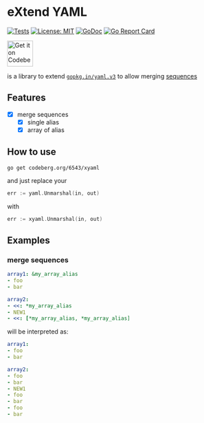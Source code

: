 # eXtend YAML

[![Tests](https://ci.codeberg.org/api/badges/6543/xyaml/status.svg)](https://ci.codeberg.org/6543/xyaml)
[![License: MIT](https://img.shields.io/badge/License-MIT-blue.svg)](https://opensource.org/licenses/MIT)
[![GoDoc](https://godoc.org/codeberg.org/6543/xyaml?status.svg)](https://godoc.org/codeberg.org/6543/xyaml)
[![Go Report Card](https://goreportcard.com/badge/codeberg.org/6543/xyaml)](https://goreportcard.com/report/codeberg.org/6543/xyaml)

<a href="https://codeberg.org/6543/xyaml">
    <img alt="Get it on Codeberg" src="https://codeberg.org/Codeberg/GetItOnCodeberg/media/branch/main/get-it-on-neon-blue.png" height="60">
</a>

is a library to extend [`gopkg.in/yaml.v3`](https://github.com/go-yaml/yaml/tree/v3)
to allow merging [sequences](https://github.com/yaml/yaml/issues/48)

## Features

- [x] merge sequences
  - [x] single alias
  - [x] array of alias

## How to use

`go get codeberg.org/6543/xyaml`

and just replace your

```go
err := yaml.Unmarshal(in, out)
```

with

```go
err := xyaml.Unmarshal(in, out)
```

## Examples

### merge sequences

```yml
array1: &my_array_alias
- foo
- bar

array2:
- <<: *my_array_alias
- NEW1
- <<: [*my_array_alias, *my_array_alias]
```

will be interpreted as:

```yml
array1:
- foo
- bar

array2:
- foo
- bar
- NEW1
- foo
- bar
- foo
- bar
```

